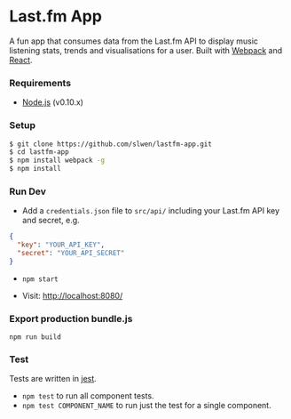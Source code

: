 Last.fm App
======================

A fun app that consumes data from the Last.fm API to display music listening stats, trends and visualisations for a user. Built with [Webpack](https://github.com/webpack/webpack) and [React](https://github.com/facebook/react).

### Requirements

- [Node.js](https://nodejs.org/en/) (v0.10.x)

### Setup

```sh
$ git clone https://github.com/slwen/lastfm-app.git
$ cd lastfm-app
$ npm install webpack -g
$ npm install
```

### Run Dev

* Add a `credentials.json` file to `src/api/` including your Last.fm API key and secret, e.g.

```json
{
  "key": "YOUR_API_KEY",
  "secret": "YOUR_API_SECRET"
}
```

* `npm start`

* Visit: [http://localhost:8080/](http://localhost:8080/)

### Export production bundle.js

`npm run build`

### Test

Tests are written in [jest](https://github.com/facebook/jest).

- `npm test` to run all component tests.
- `npm test COMPONENT_NAME` to run just the test for a single component.
